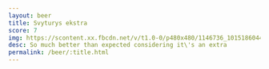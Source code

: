 ```yaml
---
layout: beer
title: Svyturys ekstra
score: 7
img: https://scontent.xx.fbcdn.net/v/t1.0-0/p480x480/1146736_10151860444768745_544406358_n.jpg?oh=42b3a596115d587b8745e9135325dd5d&oe=587069FF
desc: So much better than expected considering it\'s an extra
permalink: /beer/:title.html
---
```

